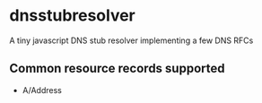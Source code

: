 # dnsstubresolver
A tiny javascript DNS stub resolver implementing a few DNS RFCs
## Common resource records supported
- A/Address
